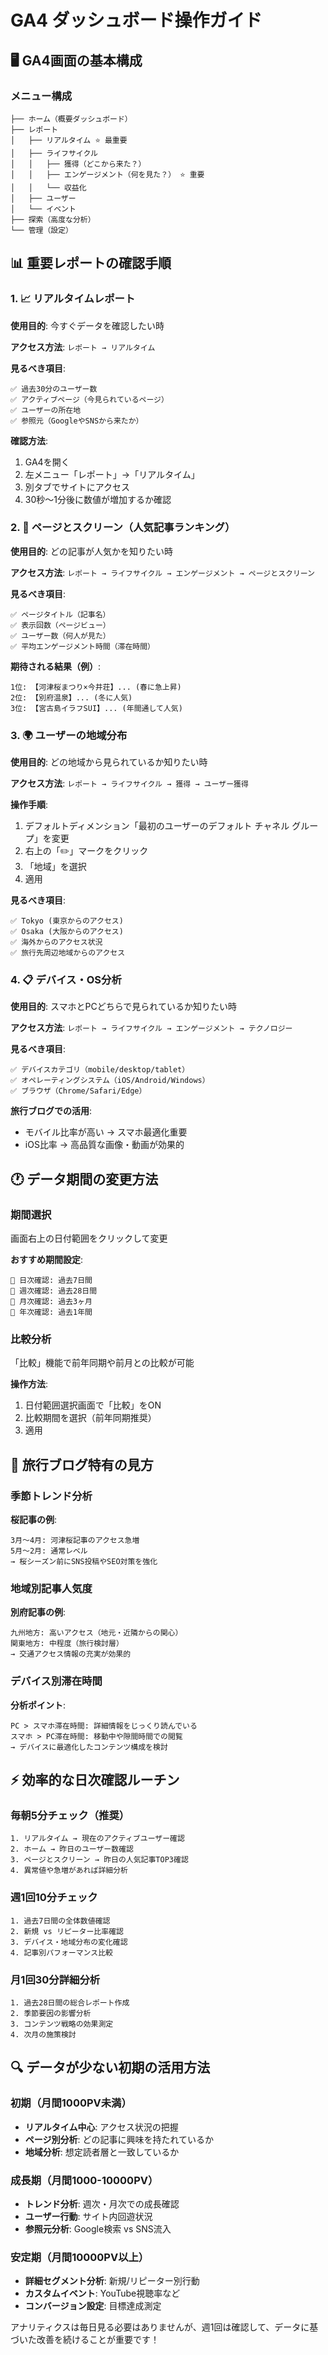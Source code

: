 # GA4 ダッシュボード操作ガイド

## 🖥️ GA4画面の基本構成

### メニュー構成
```
├── ホーム（概要ダッシュボード）
├── レポート
│   ├── リアルタイム ⭐ 最重要
│   ├── ライフサイクル
│   │   ├── 獲得（どこから来た？）
│   │   ├── エンゲージメント（何を見た？） ⭐ 重要
│   │   └── 収益化
│   ├── ユーザー
│   └── イベント
├── 探索（高度な分析）
└── 管理（設定）
```

## 📊 重要レポートの確認手順

### 1. 📈 リアルタイムレポート
**使用目的**: 今すぐデータを確認したい時

**アクセス方法**: 
`レポート → リアルタイム`

**見るべき項目**:
```
✅ 過去30分のユーザー数
✅ アクティブページ（今見られているページ）
✅ ユーザーの所在地
✅ 参照元（GoogleやSNSから来たか）
```

**確認方法**:
1. GA4を開く
2. 左メニュー「レポート」→「リアルタイム」
3. 別タブでサイトにアクセス
4. 30秒〜1分後に数値が増加するか確認

### 2. 📱 ページとスクリーン（人気記事ランキング）
**使用目的**: どの記事が人気かを知りたい時

**アクセス方法**: 
`レポート → ライフサイクル → エンゲージメント → ページとスクリーン`

**見るべき項目**:
```
✅ ページタイトル（記事名）
✅ 表示回数（ページビュー）
✅ ユーザー数（何人が見た）
✅ 平均エンゲージメント時間（滞在時間）
```

**期待される結果（例）**:
```
1位: 【河津桜まつり×今井荘】... (春に急上昇)
2位: 【別府温泉】... (冬に人気)
3位: 【宮古島イラフSUI】... (年間通して人気)
```

### 3. 🌍 ユーザーの地域分布
**使用目的**: どの地域から見られているか知りたい時

**アクセス方法**: 
`レポート → ライフサイクル → 獲得 → ユーザー獲得`

**操作手順**:
1. デフォルトディメンション「最初のユーザーのデフォルト チャネル グループ」を変更
2. 右上の「✏️」マークをクリック
3. 「地域」を選択
4. 適用

**見るべき項目**:
```
✅ Tokyo (東京からのアクセス)
✅ Osaka (大阪からのアクセス) 
✅ 海外からのアクセス状況
✅ 旅行先周辺地域からのアクセス
```

### 4. 📋 デバイス・OS分析
**使用目的**: スマホとPCどちらで見られているか知りたい時

**アクセス方法**: 
`レポート → ライフサイクル → エンゲージメント → テクノロジー`

**見るべき項目**:
```
✅ デバイスカテゴリ（mobile/desktop/tablet）
✅ オペレーティングシステム（iOS/Android/Windows）
✅ ブラウザ（Chrome/Safari/Edge）
```

**旅行ブログでの活用**:
- モバイル比率が高い → スマホ最適化重要
- iOS比率 → 高品質な画像・動画が効果的

## 🕐 データ期間の変更方法

### 期間選択
画面右上の日付範囲をクリックして変更

**おすすめ期間設定**:
```
📅 日次確認: 過去7日間
📅 週次確認: 過去28日間  
📅 月次確認: 過去3ヶ月
📅 年次確認: 過去1年間
```

### 比較分析
「比較」機能で前年同期や前月との比較が可能

**操作方法**:
1. 日付範囲選択画面で「比較」をON
2. 比較期間を選択（前年同期推奨）
3. 適用

## 🎯 旅行ブログ特有の見方

### 季節トレンド分析
**桜記事の例**:
```
3月〜4月: 河津桜記事のアクセス急増
5月〜2月: 通常レベル
→ 桜シーズン前にSNS投稿やSEO対策を強化
```

### 地域別記事人気度
**別府記事の例**:
```
九州地方: 高いアクセス（地元・近隣からの関心）
関東地方: 中程度（旅行検討層）
→ 交通アクセス情報の充実が効果的
```

### デバイス別滞在時間
**分析ポイント**:
```
PC > スマホ滞在時間: 詳細情報をじっくり読んでいる
スマホ > PC滞在時間: 移動中や隙間時間での閲覧
→ デバイスに最適化したコンテンツ構成を検討
```

## ⚡ 効率的な日次確認ルーチン

### 毎朝5分チェック（推奨）
```
1. リアルタイム → 現在のアクティブユーザー確認
2. ホーム → 昨日のユーザー数確認  
3. ページとスクリーン → 昨日の人気記事TOP3確認
4. 異常値や急増があれば詳細分析
```

### 週1回10分チェック
```
1. 過去7日間の全体数値確認
2. 新規 vs リピーター比率確認
3. デバイス・地域分布の変化確認
4. 記事別パフォーマンス比較
```

### 月1回30分詳細分析
```
1. 過去28日間の総合レポート作成
2. 季節要因の影響分析
3. コンテンツ戦略の効果測定
4. 次月の施策検討
```

## 🔍 データが少ない初期の活用方法

### 初期（月間1000PV未満）
- **リアルタイム中心**: アクセス状況の把握
- **ページ別分析**: どの記事に興味を持たれているか
- **地域分析**: 想定読者層と一致しているか

### 成長期（月間1000-10000PV）  
- **トレンド分析**: 週次・月次での成長確認
- **ユーザー行動**: サイト内回遊状況
- **参照元分析**: Google検索 vs SNS流入

### 安定期（月間10000PV以上）
- **詳細セグメント分析**: 新規/リピーター別行動
- **カスタムイベント**: YouTube視聴率など
- **コンバージョン設定**: 目標達成測定

アナリティクスは毎日見る必要はありませんが、週1回は確認して、データに基づいた改善を続けることが重要です！